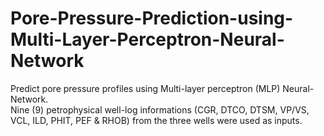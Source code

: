 # Pore-Pressure-Prediction-using-Multi-Layer-Perceptron-Neural-Network
Predict pore pressure profiles using Multi-layer perceptron (MLP) Neural-Network.     
Nine (9) petrophysical well-log informations (CGR, DTCO, DTSM, VP/VS, VCL, ILD, PHIT, PEF &amp; RHOB) from the three wells were used as inputs.
